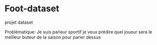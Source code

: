 # Foot-dataset
projet dataset

Problématique: Je suis parieur sportif je veux prédire quel joueur sera le meilleur buteur de la saison pour parier dessus
